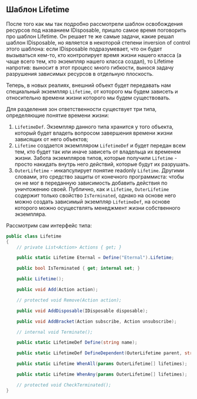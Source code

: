 ## Шаблон Lifetime

После того как мы так подробно рассмотрели шаблон освобождения ресурсов под названием IDisposable, пришло самое время поговорить про шаблон Lifetime. Он решает те же самые задачи, какие решал шаблон IDisposable, но является в некоторой степени inversion of control этого шаблона: если IDisposable подразумевает, что он будет вызываться кем-то, кто контролирует время жизни нашего класса (а чаще всего тем, кто экземпляр нашего класса создал), то Lifetime напротив: выносит в этот процесс много гибкости, вынося задачу разрушения зависимых ресурсов в отдельную плоскость.

Теперь, в новых реалиях, внешний объект будет передавать нам специальный экземпляр `Lifetime`, от которого мы будем зависеть и относительно времени жизни которого мы будем существовать.

Для разделения зон ответственности существует три типа, определяющие понятие времени жизни:

1. `LifetimeDef`. Экземпляр данного типа хранится у того объекта, который будет владеть вопросом завершения времени жизни зависящих от него объектов;
2. `Lifetime` создается экземпляром `LifetimeDef` и будет передан всем тем, кто будет так или иначе зависеть от владельца их временем жизни. Забота экземпляров типов, которые получили `Lifetime` - просто накидать внутрь него действий, которые будут их разрушать.
3. `OuterLifetime` - инкапсулирует понятие readonly `Lifetime`. Другими словами, это средство защиты от конечного программиста: чтобы он не мог в переданную зависимость добавить действия по уничтожению своей. Публично, как и `Lifetime`, `OuterLifetime` содержит только свойство `IsTerminated`, однако на основе него можно создать зависимый экземпляр `LifetimeDef`, на основе которого можно осуществлять менеджмент жизни собственного экземпляра.

Рассмотрим сам интерфейс типа:

``` csharp
public class Lifetime
{
    // private List<Action> Actions { get; }

    public static Lifetime Eternal = Define("Eternal").Lifetime;

    public bool IsTerminated { get; internal set; }

    public Lifetime();

    public void Add(Action action);

    // protected void Remove(Action action);

    public void AddDisposable(IDisposable disposable);

    public void AddBracket(Action subscribe, Action unsubscribe);

    // internal void Terminate();

    public static LifetimeDef Define(string name);

    public static LifetimeDef DefineDependent(OuterLifetime parent, string name = null);

    public static Lifetime WhenAll(params OuterLifetime[] lifetimes);

    public static Lifetime WhenAny(params OuterLifetime[] lifetimes);

    // protected void CheckTerminated();
}
```